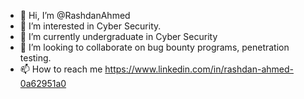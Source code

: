 - 👋 Hi, I’m @RashdanAhmed
- 👀 I’m interested in Cyber Security.
- 🌱 I’m currently undergraduate in Cyber Security
- 💞️ I’m looking to collaborate on bug bounty programs, penetration testing.
- 📫 How to reach me https://www.linkedin.com/in/rashdan-ahmed-0a62951a0

<!---
RashdanAhmed/RashdanAhmed is a ✨ special ✨ repository because its `README.md` (this file) appears on your GitHub profile.
You can click the Preview link to take a look at your changes.
--->
